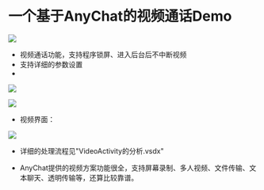 # 一个基于AnyChat的视频通话Demo #
![](http://i4.tietuku.com/451e3e606a10dd09.png)



- 视频通话功能，支持程序锁屏、进入后台后不中断视频
- 支持详细的参数设置
- 
![](http://i4.tietuku.com/232ac70eec15934c.png)

![](http://i4.tietuku.com/11859b4005c30e82.png)

- 视频界面：

![](http://i8.tietuku.com/af51adc3dfb02089.gif)

- 详细的处理流程见"VideoActivity的分析.vsdx"

- AnyChat提供的视频方案功能很全，支持屏幕录制、多人视频、文件传输、文本聊天、透明传输等，还算比较靠谱。